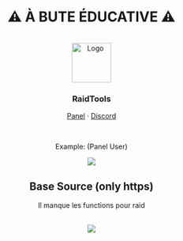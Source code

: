 
<div align="center">
  <h1>⚠ À BUTE ÉDUCATIVE ⚠</h1><BR>
    <img src="https://raidtools.herokuapp.com/img/logo.png" alt="Logo" width="80" height="80">
  <h3>RaidTools</h3>
  <p>
    <a href="https://raidtools.herokuapp.com/">Panel</a> · <a href="https://discord.gg/5wXDKKKwrb">Discord</a>
  </p>
  <br>
  <p>Example: (Panel User)</p>
  <img src="https://cdn.discordapp.com/attachments/284707525620662272/999012824414179480/unknown.png">
<br>
  <h2>Base Source (only https)</h2>
<p> Il manque les functions pour raid</p><br>
<img src="https://cdn.discordapp.com/attachments/284707525620662272/999012105363660800/unknown.png">
</div>
